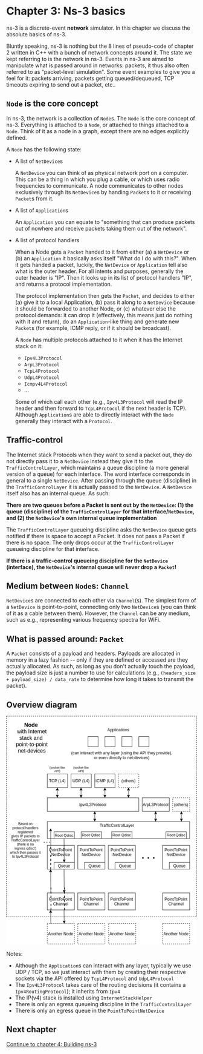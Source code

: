 # Chapter 3: Ns-3 basics

ns-3 is a discrete-event **network** simulator. In this chapter we discuss
the absolute basics of ns-3.

Bluntly speaking, ns-3 is nothing but the 8 lines of pseudo-code of chapter 2
written in C++ with a bunch of network concepts around it. The state we kept
referring to is the network in ns-3. Events in ns-3 are aimed to manipulate
what is passed around in networks: packets, it thus also often referred to
as "packet-level simulation". Some event examples to give you a feel for it:
packets arriving, packets getting queued/dequeued, TCP timeouts expiring to
send out a packet, etc..


## `Node` is the core concept

In ns-3, the network is a collection of `Node`s. The `Node` is the core concept of ns-3.
Everything is attached to a `Node`, or attached to things attached to a `Node`.
Think of it as a node in a graph, except there are no edges explicitly defined.

A `Node` has the following state:

- A list of `NetDevice`s

  A `NetDevice` you can think of as physical network port on a computer. This can be
  a thing in which you plug a cable, or which uses radio frequencies to communicate.
  A node communicates to other nodes exclusively through its `NetDevice`s by handing
  `Packet`s to it or receiving `Packet`s from it.

- A list of `Application`s
  
  An `Application` you can equate to "something that can produce packets out of nowhere
  and receive packets taking them out of the network".
  
- A list of protocol handlers

  When a Node gets a `Packet` handed to it from either (a) a `NetDevice` or (b) an `Application`
  it basically asks itself "What do I do with this?". When it gets handed a packet, luckily,
  the `NetDevice` or `Application` tell also what is the outer header. For all intents and 
  purposes, generally the outer header is "IP". Then it looks up in its list of protocol handlers
  "IP", and returns a protocol implementation.
  
  The protocol implementation then gets the `Packet`, and decides to either (a) give it to a local
  Application, (b) pass it along to a `NetDevice` because it should be forwarded to another Node,
  or (c) whatever else the protocol demands: it can drop it (effectively, this means
  just do nothing with it and return), do an `Application`-like thing and generate new `Packet`s
  (for example, ICMP reply, or if it should be broadcast).
  
  A `Node` has multiple protocols attached to it when it has the Internet stack on it:
  * `Ipv4L3Protocol`
  * `ArpL3Protocol`
  * `TcpL4Protocol`
  * `UdpL4Protocol`
  * `Icmpv4L4Protocol`
  * ...
  
  Some of which call each other (e.g., `Ipv4L3Protocol` will read the IP header and then
  forward to `TcpL4Protocol` if the next header is TCP). Although `Application`s are able
  to directly interact with the `Node` generally they interact with a `Protocol`.


## Traffic-control

The Internet stack Protocols when they want to send a packet out, they do not directly
pass it to a `NetDevice` instead they give it to the `TrafficControlLayer`, which maintains
a queue discipline (a more general version of a queue) for each interface. The word interface
corresponds in general to a single `NetDevice`. After passing through the queue (discipline)
in the `TrafficControlLayer` it is actually passed to the `NetDevice`. A `NetDevice` itself
also has an internal queue. As such:

**There are two queues before a Packet is sent out by the `NetDevice`: (1) the queue (discipline)
of the `TrafficControlLayer` for that interface/`NetDevice`, and (2) the `NetDevice`'s own internal
queue implementation**

The `TrafficControlLayer` queueing discipline asks the `NetDevice` queue gets notified if there
is space to accept a Packet. It does not pass a Packet if there is no space. The only drops
occur at the `TrafficControlLayer` queueing discipline for that interface.

**If there is a traffic-control queueing discipline for the `NetDevice` (interface),
the `NetDevice`'s internal queue will never drop a `Packet`!**


## Medium between `Node`s: `Channel`

`NetDevice`s are connected to each other via `Channel`(s). 
The simplest form of a `NetDevice` is point-to-point, connecting only two `NetDevice`s
(you can think of it as a cable between them). However, the `Channel` can be any medium,
such as e.g., representing various frequency spectra for WiFi.


## What is passed around: `Packet`

A `Packet` consists of a payload and headers. Payloads are allocated in memory in a lazy
fashion -- only if they are defined or accessed are they actually allocated.
As such, as long as you don't actually touch the payload, the payload size is just a
number to use for calculations (e.g., `(headers_size + payload_size) / data_rate` 
to determine how long it takes to transmit the packet).


## Overview diagram

![Node with Internet stack and point-to-point net-devices](images/node-internet-stack-p2p-net-devices.drawio.png)


Notes:
* Although the `Application`s can interact with any layer, typically we use UDP / TCP, so we
  just interact with them by creating their respective sockets via the API offered by `TcpL4Protocol`
  and `UdpL4Protocol`
* The `Ipv4L3Protocol` takes care of the routing decisions (it contains a `Ipv4RoutingProtocol`); it
  inherits from `Ipv4`
* The IP(v4) stack is installed using `InternetStackHelper`
* There is only an egress queueing discipline in the `TrafficControlLayer`
* There is only an egress queue in the `PointToPointNetDevice`


## Next chapter

[Continue to chapter 4: Building ns-3](4_ns3_building.md)
